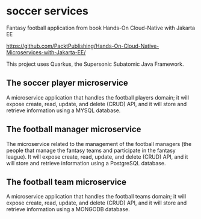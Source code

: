 # soccer services

Fantasy football application from book Hands-On Cloud-Native with Jakarta EE

<https://github.com/PacktPublishing/Hands-On-Cloud-Native-Microservices-with-Jakarta-EE/>

This project uses Quarkus, the Supersonic Subatomic Java Framework.

## The soccer player microservice

A microservice application that handles the football players domain; 
it will expose create, read, update, and delete (CRUD) API, 
and it will store and retrieve information using a MYSQL database.


## The football manager microservice

The microservice related to the management of the football
managers (the people that manage the fantasy teams and participate in the fantasy league).
It will expose create, read, update, and delete (CRUD) API,
and it will store and retrieve information using a PostgreSQL database.

## The football team microservice

A microservice application that handles the football teams domain;
it will expose create, read, update, and delete (CRUD) API,
and it will store and retrieve information using a MONGODB database.

